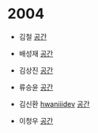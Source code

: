 # 2004

- 김철 [](https://github.com/)
[공간](https://github.com/StudyFork/GoogryAndroidArchitectureStudy/tree/master/2005/)

- 배성재 [](https://github.com/)
[공간](https://github.com/StudyFork/GoogryAndroidArchitectureStudy/tree/master/2005/)

- 김상진 [](https://github.com/)
[공간](https://github.com/StudyFork/GoogryAndroidArchitectureStudy/tree/master/2005/)

- 류승윤 [](https://github.com/)
[공간](https://github.com/StudyFork/GoogryAndroidArchitectureStudy/tree/master/2005/)

- 김신환 [hwaniiidev](https://github.com/hwaniiidev)
[공간](https://github.com/StudyFork/GoogryAndroidArchitectureStudy/tree/master/2005/hwaniiidev)

- 이청우 [](https://github.com/)
[공간](https://github.com/StudyFork/GoogryAndroidArchitectureStudy/tree/master/2005/)
